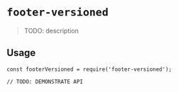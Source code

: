 # `footer-versioned`

> TODO: description

## Usage

```
const footerVersioned = require('footer-versioned');

// TODO: DEMONSTRATE API
```
